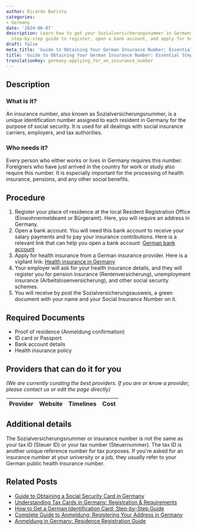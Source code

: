 ```yaml
---
author: Ricardo Batista
categories:
- Germany
date: '2024-06-07'
description: Learn how to get your Sozialversicherungsnummer in Germany. Follow our
  step-by-step guide to register, open a bank account, and apply for health insurance.
draft: false
meta_title: 'Guide to Obtaining Your German Insurance Number: Essential Steps'
title: 'Guide to Obtaining Your German Insurance Number: Essential Steps'
translationKey: germany-applying_for_an_insurance_number
---
```


## Description
### What is it?
An insurance number, also known as Sozialversicherungsnummer, is a unique identification number assigned to each resident in Germany for the purpose of social security. It is used for all dealings with social insurance carriers, employers, and tax authorities.

### Who needs it?
Every person who either works or lives in Germany requires this number. Foreigners who have just arrived in the country for work or study also require this number. It is especially important for the processing of health insurance, pensions, and any other social benefits.

## Procedure
1. Register your place of residence at the local Resident Registration Office (Einwohnermeldeamt or Bürgeramt). Here, you will require an address in Germany.
2. Open a bank account. You will need this bank account to receive your salary payments and to pay your insurance contributions. Here is a relevant link that can help you open a bank account: [German bank account](https://www.german-way.com/travel-and-tourism/living-in-germany/banking/)
3. Apply for health insurance from a German insurance provider. Here is a vigilant link: [Health insurance in Germany](https://www.german-way.com/travel-and-tourism/health-care/health-insurance/)
4. Your employer will ask for your health insurance details, and they will register you for pension insurance (Rentenversicherung), unemployment insurance (Arbeitslosenversicherung), and other social security schemes.
5. You will receive by post the Sozialversicherungsausweis, a green document with your name and your Social Insurance Number on it.

## Required Documents
- Proof of residence (Anmeldung confirmation)
- ID card or Passport
- Bank account details
- Health insurance policy

## Providers that can do it for you

_(We are currently curating the best providers. If you are or know a provider, please contact us or edit the page directly)_

| Provider        |     Website     |     Timelines    |       Cost      |
| :-------------: | :-------------: |  :-------------: | :-------------: |

## Additional details
The Sozialversicherungsnummer or insurance number is not the same as your tax ID (Steuer ID) or your tax number (Steuernummer). The tax ID is another unique reference number for tax purposes. If you're asked for an insurance number at your university or a job, they usually refer to your German public health insurance number.


## Related Posts

- [Guide to Obtaining a Social Security Card in Germany](https://tramitit.com/guides/germany/applying_for_a_social_security_card/)
- [Understanding Tax Cards in Germany: Registration & Requirements](https://tramitit.com/guides/germany/applying_for_a_tax_card/)
- [How to Get a German Identification Card: Step-by-Step Guide](https://tramitit.com/guides/germany/application_for_an_id_card/)
- [Complete Guide to Anmeldung: Registering Your Address in Germany](https://tramitit.com/guides/germany/change_of_address_registration/)
- [Anmeldung in Germany: Residence Registration Guide](https://tramitit.com/guides/germany/registration_of_residence/)